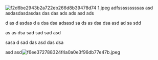 ![f2d6be2943b2a722eb266d8b39478d74 1.jpeg](1)
adfsssssssssas
asd
asdasdasdasdas
das
das
ads
ads
asd
ads

d
as
d
asdas
d
a
dsa
dsa
adsasd
sa
ds
as
dsa
dsa
asd
ad
sa
sdd

as
as
dsa
sad
sad
sad
asd

sasa
d
sad
das
asd
das
dsa

asd
asd![f6ee372788324f4a0a0e3f96db77e47b.jpeg](2)
